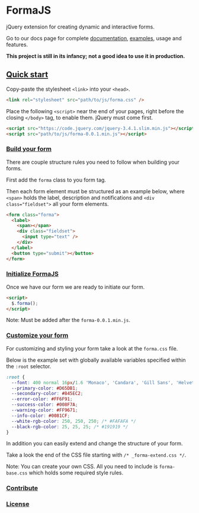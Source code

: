 # FormaJS
jQuery extension for creating dynamic and interactive forms.

Go to our docs page for complete [documentation](https://formajs.com/), [examples](https://formajs.com/examples/index.html), usage and features.

**This project is still in its infancy; not a good idea to use it in production.**

## [Quick start](https://formajs.com/index.html#usage)

Copy-paste the stylesheet `<link>` into your `<head>`.

```html
<link rel="stylesheet" src="path/to/js/forma.css" />
```

Place the following `<script>` near the end of your pages, right before the closing `</body>` tag, to enable them. jQuery must come first.

```html
<script src="https://code.jquery.com/jquery-3.4.1.slim.min.js"></script>
<script src="path/to/js/forma-0.0.1.min.js"></script>
```

### [Build your form](https://formajs.com/index.html#structure)

There are couple structure rules you need to follow when building your forms. 

First add the `forma` class to you form tag. 

Then each form element must be structured as an example below, where `<span>` holds the label, description and notifications and `<div class="fieldset">` all your form elements.

```html
<form class="forma">
  <label>
    <span></span>
    <div class="fieldset">
      <input type="text" />
    </div>
  </label>
  <button type="submit"></button>
</form>
```

### [Initialize FormaJS](https://formajs.com/index.html#options)

Once we have our form we are ready to initiate our form. 

```html
<script>
  $.forma();
</script>
```

Note: Must be added after the `forma-0.0.1.min.js`.

### [Customize your form](https://formajs.com/index.html#style)

For customizing and styling your form take a look at the `forma.css` file. 

Below is the example set with globally available variables specified within the `:root` selector.

```css
:root {
  --font: 400 normal 16px/1.6 'Monaco', 'Candara', 'Gill Sans', 'Helvetica', 'Arial', monospace;
  --primary-color: #D65DB1;
  --secondary-color: #845EC2;
  --error-color: #FF6F91;
  --success-color: #008F7A;
  --warning-color: #FF9671;
  --info-color: #0081CF;
  --white-rgb-color: 250, 250, 250; /* #FAFAFA */
  --black-rgb-color: 25, 25, 25; /* #191919 */
}
```

In addition you can easily extend and change the structure of your form. 

Take a look the end of the CSS file starting with `/* _forma-extend.css */`.

Note: You can create your own CSS. All you need to include is `forma-base.css` which holds some required style rules.

### [Contribute](https://formajs.com/index.html#contribute)

### [License](https://formajs.com/index.html#license)
